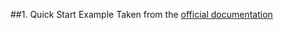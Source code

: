 ##1. Quick Start Example
Taken from the [official documentation](https://learn.microsoft.com/en-us/semantic-kernel/get-started/quick-start-guide?pivots=programming-language-csharp#installing-the-sdk)
